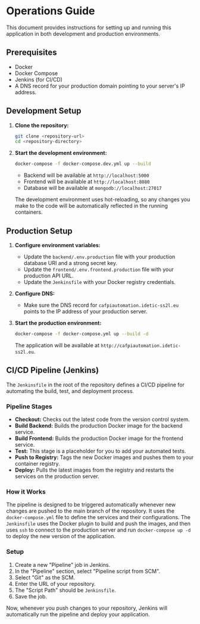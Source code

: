 # Operations Guide

This document provides instructions for setting up and running this application in both development and production environments.

## Prerequisites

- Docker
- Docker Compose
- Jenkins (for CI/CD)
- A DNS record for your production domain pointing to your server's IP address.

## Development Setup

1. **Clone the repository:**
   ```bash
   git clone <repository-url>
   cd <repository-directory>
   ```

2. **Start the development environment:**
   ```bash
   docker-compose -f docker-compose.dev.yml up --build
   ```

   - Backend will be available at `http://localhost:5000`
   - Frontend will be available at `http://localhost:8080`
   - Database will be available at `mongodb://localhost:27017`

   The development environment uses hot-reloading, so any changes you make to the code will be automatically reflected in the running containers.

## Production Setup

1. **Configure environment variables:**
   - Update the `backend/.env.production` file with your production database URI and a strong secret key.
   - Update the `frontend/.env.frontend.production` file with your production API URL.
   - Update the `Jenkinsfile` with your Docker registry credentials.

2. **Configure DNS:**
   - Make sure the DNS record for `cafpiautomation.idetic-ss2l.eu` points to the IP address of your production server.

3. **Start the production environment:**
   ```bash
   docker-compose -f docker-compose.yml up --build -d
   ```

   The application will be available at `http://cafpiautomation.idetic-ss2l.eu`.

## CI/CD Pipeline (Jenkins)

The `Jenkinsfile` in the root of the repository defines a CI/CD pipeline for automating the build, test, and deployment process.

### Pipeline Stages

- **Checkout:** Checks out the latest code from the version control system.
- **Build Backend:** Builds the production Docker image for the backend service.
- **Build Frontend:** Builds the production Docker image for the frontend service.
- **Test:** This stage is a placeholder for you to add your automated tests.
- **Push to Registry:** Tags the new Docker images and pushes them to your container registry.
- **Deploy:** Pulls the latest images from the registry and restarts the services on the production server.

### How it Works

The pipeline is designed to be triggered automatically whenever new changes are pushed to the main branch of the repository. It uses the `docker-compose.yml` file to define the services and their configurations. The `Jenkinsfile` uses the Docker plugin to build and push the images, and then uses `ssh` to connect to the production server and run `docker-compose up -d` to deploy the new version of the application.

### Setup

1. Create a new "Pipeline" job in Jenkins.
2. In the "Pipeline" section, select "Pipeline script from SCM".
3. Select "Git" as the SCM.
4. Enter the URL of your repository.
5. The "Script Path" should be `Jenkinsfile`.
6. Save the job.

Now, whenever you push changes to your repository, Jenkins will automatically run the pipeline and deploy your application.
